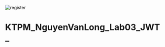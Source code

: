 ![register](https://github.com/iuh20002975/KTPM_NguyenVanLong_Lab03_JWT/assets/85395727/6640fdf4-d6be-4c04-b8a4-b1295fc246c0)
# KTPM_NguyenVanLong_Lab03_JWT_

